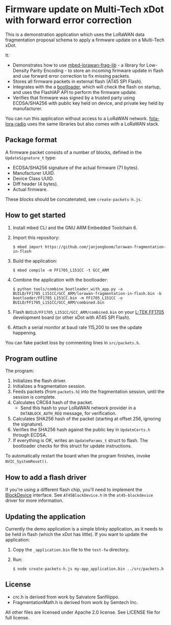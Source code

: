 # Firmware update on Multi-Tech xDot with forward error correction

This is a demonstration application which uses the LoRaWAN data fragmentation proposal schema to apply a firmware update on a Multi-Tech xDot.

It:

* Demonstrates how to use [mbed-lorawan-frag-lib](https://github.com/janjongboom/mbed-lorawan-frag-lib) - a library for Low-Density Parity Encoding - to store an incoming firmware update in flash and use forward error correction to fix missing packets.
* Stores all firmware packets in external flash (AT45 SPI Flash).
* Integrates with the a [bootloader](https://github.com/armmbed/mbed-bootloader), which will check the flash on startup, and uses the FlashIAP API to perform the firmware update.
* Verifies that firmware was signed by a trusted party using ECDSA/SHA256 with public key held on device, and private key held by manufacturer.

You can run this application without access to a LoRaWAN network. [fota-lora-radio](https://github.com/armmbed/fota-lora-radio) uses the same libraries but also comes with a LoRaWAN stack.

## Package format

A firmware packet consists of a number of blocks, defined in the `UpdateSignature_t` type:

* ECDSA/SHA256 signature of the actual firmware (71 bytes).
* Manufacturer UUID.
* Device Class UUID.
* Diff header (4 bytes).
* Actual firmware.

These blocks should be concatenated, see `create-packets-h.js`.

## How to get started

1. Install mbed CLI and the GNU ARM Embedded Toolchain 6.
1. Import this repository:

    ```
    $ mbed import https://github.com/janjongboom/lorawan-fragmentation-in-flash
    ```

1. Build the application:

    ```
    $ mbed compile -m FF1705_L151CC -t GCC_ARM
    ```

1. Combine the application with the bootloader:

    ```
    $ python tools/combine_bootloader_with_app.py -a BUILD/FF1705_L151CC/GCC_ARM/lorawan-fragmentation-in-flash.bin -b bootloader/FF1705_L151CC.bin -m FF1705_L151CC -o BUILD/FF1705_L151CC/GCC_ARM/combined.bin
    ```

1. Flash `BUILD/FF1705_L151CC/GCC_ARM/combined.bin` on your [L-TEK FF1705](https://os.mbed.com/platforms/L-TEK-FF1705/) development board (or other xDot with AT45 SPI Flash).
1. Attach a serial monitor at baud rate 115,200 to see the update happening.

You can fake packet loss by commenting lines in `src/packets.h`.

## Program outline

The program:

1. Initializes the flash driver.
1. Initializes a fragmentation session.
1. Feeds packets (from `packets.h`) into the fragmentation session, until the session is complete.
1. Calculates CRC64 hash of the packet.
    * Send this hash to your LoRaWAN network provider in a `DATABLOCK_AUTH_REQ` message, for verification.
1. Calculates SHA256 hash of the packet (starting at offset 256, ignoring the signature).
1. Verifies the SHA256 hash against the public key in `UpdateCerts.h` through ECDSA.
1. If everything is OK, writes an `UpdateParams_t` struct to flash. The bootloader checks for this struct for update instructions.

To automatically restart the board when the program finishes, invoke `NVIC_SystemReset()`.

## How to add a flash driver

If you're using a different flash chip, you'll need to implement the [BlockDevice](https://docs.mbed.com/docs/mbed-os-api-reference/en/latest/APIs/storage/block_device/) interface. See `AT45BlockDevice.h` in the `at45-blockdevice` driver for more information.

## Updating the application

Currently the demo application is a simple blinky application, as it needs to be held in flash (which the xDot has little). If you want to update the application:

1. Copy the `_application.bin` file to the `test-fw` directory.
1. Run:

    ```
    $ node create-packets-h.js my-app_application.bin ../src/packets.h
    ```

## License

* crc.h is derived from work by Salvatore Sanfilippo.
* FragmentationMath.h is derived from work by Semtech Inc.

All other files are licensed under Apache 2.0 license. See LICENSE file for full license.
